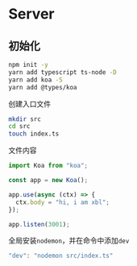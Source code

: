 # Server

## 初始化

```bash
npm init -y
yarn add typescript ts-node -D
yarn add koa -S
yarn add @types/koa
```

创建入口文件

```bash
mkdir src
cd src
touch index.ts
```

文件内容

```ts
import Koa from "koa";

const app = new Koa();

app.use(async (ctx) => {
  ctx.body = "hi, i am xbl";
});

app.listen(3001);
```

全局安装`nodemon`，并在命令中添加`dev`

```js
"dev": "nodemon src/index.ts"
```

